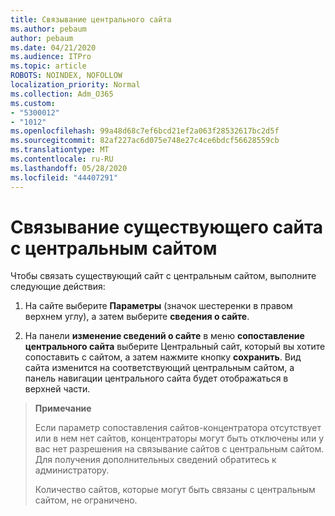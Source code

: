 ```yaml
---
title: Связывание центрального сайта
ms.author: pebaum
author: pebaum
ms.date: 04/21/2020
ms.audience: ITPro
ms.topic: article
ROBOTS: NOINDEX, NOFOLLOW
localization_priority: Normal
ms.collection: Adm_O365
ms.custom:
- "5300012"
- "1012"
ms.openlocfilehash: 99a48d68c7ef6bcd21ef2a063f28532617bc2d5f
ms.sourcegitcommit: 82af227ac6d075e748e27c4ce6bdcf56628559cb
ms.translationtype: MT
ms.contentlocale: ru-RU
ms.lasthandoff: 05/28/2020
ms.locfileid: "44407291"
---
```

# <a name="associate-existing-site-with-a-hub-site"></a>Связывание существующего сайта с центральным сайтом

Чтобы связать существующий сайт с центральным сайтом, выполните следующие действия:
  
1. На сайте выберите **Параметры** (значок шестеренки в правом верхнем углу), а затем выберите **сведения о сайте**.

2. На панели **изменение сведений о сайте** в меню **сопоставление центрального сайта** выберите Центральный сайт, который вы хотите сопоставить с сайтом, а затем нажмите кнопку **сохранить**. Вид сайта изменится на соответствующий центральным сайтом, а панель навигации центрального сайта будет отображаться в верхней части.

>**Примечание**
>
>Если параметр сопоставления сайтов-концентратора отсутствует или в нем нет сайтов, концентраторы могут быть отключены или у вас нет разрешения на связывание сайтов с центральным сайтом. Для получения дополнительных сведений обратитесь к администратору.
>
>Количество сайтов, которые могут быть связаны с центральным сайтом, не ограничено.
  